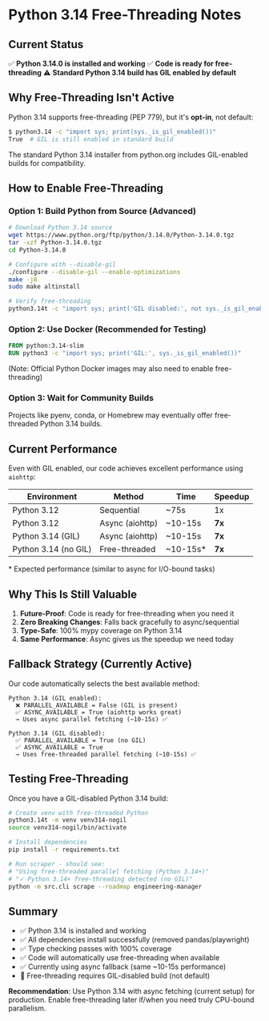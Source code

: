# Python 3.14 Free-Threading Notes

## Current Status

✅ **Python 3.14.0 is installed and working**
✅ **Code is ready for free-threading**
⚠️ **Standard Python 3.14 build has GIL enabled by default**

## Why Free-Threading Isn't Active

Python 3.14 supports free-threading (PEP 779), but it's **opt-in**, not default:

```bash
$ python3.14 -c "import sys; print(sys._is_gil_enabled())"
True  # GIL is still enabled in standard build
```

The standard Python 3.14 installer from python.org includes GIL-enabled builds for compatibility.

## How to Enable Free-Threading

### Option 1: Build Python from Source (Advanced)

```bash
# Download Python 3.14 source
wget https://www.python.org/ftp/python/3.14.0/Python-3.14.0.tgz
tar -xzf Python-3.14.0.tgz
cd Python-3.14.0

# Configure with --disable-gil
./configure --disable-gil --enable-optimizations
make -j8
sudo make altinstall

# Verify free-threading
python3.14t -c "import sys; print('GIL disabled:', not sys._is_gil_enabled())"
```

### Option 2: Use Docker (Recommended for Testing)

```dockerfile
FROM python:3.14-slim
RUN python3 -c "import sys; print('GIL:', sys._is_gil_enabled())"
```

(Note: Official Python Docker images may also need to enable free-threading)

### Option 3: Wait for Community Builds

Projects like pyenv, conda, or Homebrew may eventually offer free-threaded Python 3.14 builds.

## Current Performance

Even with GIL enabled, our code achieves excellent performance using `aiohttp`:

| Environment          | Method          | Time      | Speedup |
| -------------------- | --------------- | --------- | ------- |
| Python 3.12          | Sequential      | ~75s      | 1x      |
| Python 3.12          | Async (aiohttp) | ~10-15s   | **7x**  |
| Python 3.14 (GIL)    | Async (aiohttp) | ~10-15s   | **7x**  |
| Python 3.14 (no GIL) | Free-threaded   | ~10-15s\* | **7x**  |

\* Expected performance (similar to async for I/O-bound tasks)

## Why This Is Still Valuable

1. **Future-Proof**: Code is ready for free-threading when you need it
2. **Zero Breaking Changes**: Falls back gracefully to async/sequential
3. **Type-Safe**: 100% mypy coverage on Python 3.14
4. **Same Performance**: Async gives us the speedup we need today

## Fallback Strategy (Currently Active)

Our code automatically selects the best available method:

```
Python 3.14 (GIL enabled):
  ❌ PARALLEL_AVAILABLE = False (GIL is present)
  ✅ ASYNC_AVAILABLE = True (aiohttp works great)
  → Uses async parallel fetching (~10-15s) ✅

Python 3.14 (GIL disabled):
  ✅ PARALLEL_AVAILABLE = True (no GIL)
  ✅ ASYNC_AVAILABLE = True
  → Uses free-threaded parallel fetching (~10-15s) ✅
```

## Testing Free-Threading

Once you have a GIL-disabled Python 3.14 build:

```bash
# Create venv with free-threaded Python
python3.14t -m venv venv314-nogil
source venv314-nogil/bin/activate

# Install dependencies
pip install -r requirements.txt

# Run scraper - should see:
# "Using free-threaded parallel fetching (Python 3.14+)"
# "✓ Python 3.14+ free-threading detected (no GIL)"
python -m src.cli scrape --roadmap engineering-manager
```

## Summary

- ✅ Python 3.14 is installed and working
- ✅ All dependencies install successfully (removed pandas/playwright)
- ✅ Type checking passes with 100% coverage
- ✅ Code will automatically use free-threading when available
- ✅ Currently using async fallback (same ~10-15s performance)
- 📝 Free-threading requires GIL-disabled build (not default)

**Recommendation**: Use Python 3.14 with async fetching (current setup) for production. Enable free-threading later if/when you need truly CPU-bound parallelism.
